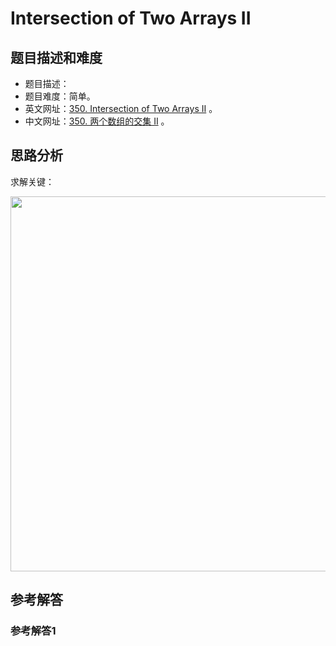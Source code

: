 # Intersection of Two Arrays II

## 题目描述和难度
+ 题目描述：
+ 题目难度：简单。
+ 英文网址：[350. Intersection of Two Arrays II](https://leetcode.com/problems/intersection-of-two-arrays-ii/description/)  。
+ 中文网址：[350. 两个数组的交集 II](https://leetcode-cn.com/problems/intersection-of-two-arrays-ii/description/)  。
## 思路分析
求解关键：

<img src="https://liweiwei1419.github.io/images/leetcode-solution/" width="600">

## 参考解答
### 参考解答1

```java

```